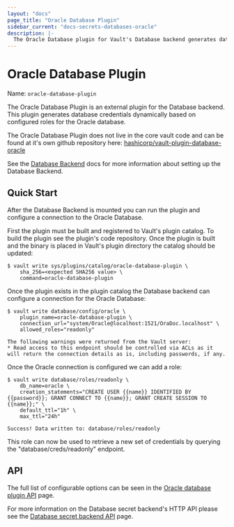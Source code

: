 ```yaml
---
layout: "docs"
page_title: "Oracle Database Plugin"
sidebar_current: "docs-secrets-databases-oracle"
description: |-
  The Oracle Database plugin for Vault's Database backend generates database credentials to access Oracle Database severs.
---
```


# Oracle Database Plugin

Name: `oracle-database-plugin`

The Oracle Database Plugin is an external plugin for the Database
backend. This plugin generates database credentials dynamically based on
configured roles for the Oracle database.

The Oracle Database Plugin does not live in the core vault code and can be found
at it's own github repository here: [hashicorp/vault-plugin-database-oracle](https://github.com/hashicorp/vault-plugin-database-oracle)

See the [Database Backend](/docs/secrets/databases/index.html) docs for more
information about setting up the Database Backend.

## Quick Start

After the Database Backend is mounted you can run the plugin and configure a
connection to the Oracle Database.

First the plugin must be built and registered to Vault's plugin catalog. To
build the plugin see the plugin's code repository. Once the plugin is built and
the binary is placed in Vault's plugin directory the catalog should be updated:

```
$ vault write sys/plugins/catalog/oracle-database-plugin \
    sha_256=<expected SHA256 value> \
    command=oracle-database-plugin
```

Once the plugin exists in the plugin catalog the Database backend can configure
a connection for the Oracle Database:

```
$ vault write database/config/oracle \
    plugin_name=oracle-database-plugin \
    connection_url="system/Oracle@localhost:1521/OraDoc.localhost" \
    allowed_roles="readonly"

The following warnings were returned from the Vault server:
* Read access to this endpoint should be controlled via ACLs as it will return the connection details as is, including passwords, if any.
```

Once the Oracle connection is configured we can add a role:

```
$ vault write database/roles/readonly \
    db_name=oracle \
    creation_statements="CREATE USER {{name}} IDENTIFIED BY {{password}}; GRANT CONNECT TO {{name}}; GRANT CREATE SESSION TO {{name}};" \
    default_ttl="1h" \
    max_ttl="24h"

Success! Data written to: database/roles/readonly
```

This role can now be used to retrieve a new set of credentials by querying the
"database/creds/readonly" endpoint.

## API

The full list of configurable options can be seen in the [Oracle database
plugin API](/api/secret/databases/oracle.html) page.

For more information on the Database secret backend's HTTP API please see the [Database secret
backend API](/api/secret/databases/index.html) page.


